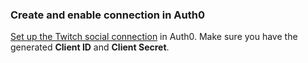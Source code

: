### Create and enable connection in Auth0

[Set up the Twitch social connection](https://auth0.com/docs/dashboard/guides/connections/set-up-connections-social) in Auth0. Make sure you have the generated **Client ID** and **Client Secret**.
